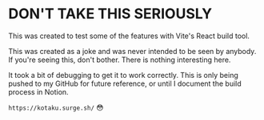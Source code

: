 # DON'T TAKE THIS SERIOUSLY

This was created to test some of the features with Vite's React build tool.

This was created as a joke and was never intended to be seen by anybody. If you're seeing this, don't bother. There is nothing interesting here.

It took a bit of debugging to get it to work correctly. This is only being pushed to my GitHub for future reference, or until I document the build process in Notion.

`https://kotaku.surge.sh/` 😳
